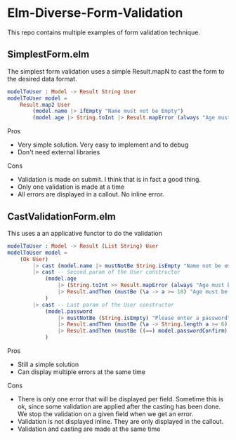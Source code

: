 # Elm-Diverse-Form-Validation

This repo contains multiple examples of form validation technique.

## SimplestForm.elm

The simplest form validation uses a simple Result.mapN to cast the form to the desired data format.

```elm
modelToUser : Model -> Result String User
modelToUser model =
    Result.map2 User
        (model.name |> ifEmpty "Name must not be Empty")
        (model.age |> String.toInt |> Result.mapError (always "Age must be a number"))

```

Pros
- Very simple solution. Very easy to implement and to debug 
- Don't need external libraries


Cons
- Validation is made on submit. I think that is in fact a good thing.
- Only one validation is made at a time
- All errors are displayed in a callout. No inline error.

##  CastValidationForm.elm

This uses a an applicative functor to do the validation

```elm
modelToUser : Model -> Result (List String) User
modelToUser model =
    (Ok User)
        |> cast (model.name |> mustNotBe String.isEmpty "Name not be empty") -- First param of the User constructor
        |> cast -- Second param of the User constructor
            (model.age
                |> (String.toInt >> Result.mapError (always "Age must be a number"))
                |> Result.andThen (mustBe (\a -> a >= 18) "Age must be over 18.") 
            )
        |> cast -- Last param of the User constructor
            (model.password
                |> mustNotBe (String.isEmpty) "Please enter a password"
                |> Result.andThen (mustBe (\a -> String.length a >= 6) "Password  must be have al least 6 character")
                |> Result.andThen (mustBe ((==) model.passwordConfirm) "Confirm password does not match")
            ) 
```

Pros
- Still a simple solution
- Can display multiple errors at the same time 

Cons
- There is only one error that will be displayed per field. Sometime this is ok, since some validation are applied after the casting has been done.  We stop the validation on a given field when we get an error.
- Validation is not displayed inline. They are only displayed in the callout.
- Validation and casting are made at the same time 
